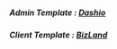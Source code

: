 <h5><strong>Admin Template : <a href="https://templatemag.com/dashio-bootstrap-admin-template/" target="_blank">Dashio</a></strong></h5>
<h5><strong>Client Template : <a href="https://bootstrapmade.com/demo/BizLand/" target="_blank">BizLand</a></strong></h5>
